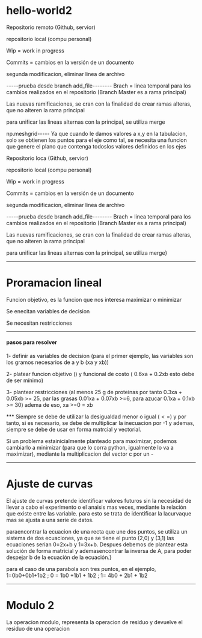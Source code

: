 # hello-world2


Repositorio remoto (Github, servior)

repositorio local (compu personal)

Wip = work in progress

Commits = cambios en la versión de un documento

segunda modificacion, eliminar linea de archivo


-----prueba desde branch add_file--------
Brach = linea temporal para los cambios realizados en el repositorio (Branch Master es a rama principal)

Las nuevas ramificaciones, se cran con la finalidad de crear ramas alteras, que no alteren la rama principal

para unificar las lineas alternas con la principal, se utiliza merge



np.meshgrid----- Ya que cuando le damos valores a x,y en la tabulacion, solo se obtienen los puntos para el eje como tal, se necesita una funcion que genere el plano que contenga todoslos valores definidos en los ejes




Repositorio loca (Github, servior)

repositorio local (compu personal)

Wip = work in progress

Commits = cambios en la versión de un documento

segunda modificacion, eliminar linea de archivo


-----prueba desde branch add_file--------
Brach = linea temporal para los cambios realizados en el repositorio (Branch Master es a rama principal)

Las nuevas ramificaciones, se cran con la finalidad de crear ramas alteras, que no alteren la rama principal

para unificar las lineas alternas con la principal, se utiliza merge}


----------------------------------------------
 # Proramacion lineal

Funcion objetivo, es la funcion que nos interesa maximizar o minimizar

Se enecitan variables de decision

Se necesitan restricciones 


-------------------------------------

#### pasos para resolver



1- definir as variables de decision (para el primer ejemplo, las variables son los gramos necesarios de a y b (xa y xb))

2- platear funcion objetivo () y funcional de costo ( 0.6xa + 0.2xb esto debe de ser mínimo)


3- plantear restricciones  (al menos 25 g de proteinas por tanto 0.3xa + 0.05xb >= 25, par las grasas 0.01xa + 0.07xb >=6, para azucar  0.1xa + 0.1xb >= 30) adema de eso, xa >=0 = xb


*** Siempre se debe de utilizar la desigualdad menor o igual ($<=$) y por tanto, si es necesario, se debe de multiplicar la inecuacion por -1 y ademas, siempre se debe de usar en forma matrcial y vectorial.


Si un problema estainicialmente planteado para maximizar, podemos cambiarlo a minimizar (para que lo corra python, igualmente lo va a maximizar), mediante la multiplicacion del vector c por un -

----------------------------------------------------------------------------------------------

# Ajuste de curvas 


El ajuste de curvas pretende identificar valores futuros sin la necesidad de llevar a cabo el experimento o el anaisis mas veces, mediante la relación que existe entre las variable. para esto se trata de identificar la lacurvaque mas se ajusta a una serie de datos.

paraencontrar la ecuacion de una recta que une dos puntos, se utiliza un sistema de dos ecuaciones, ya que se tiene el punto (2,0) y (3,1)
las ecuaciones serian 0=2x+b y 1=3x+b. Despues debemos de plantear esta solución de forma matricial y ademasencontrar la inversa de A, para poder despejar b de la ecuación de la ecuación.}


para el caso de una parabola son tres puntos, en el ejemplo, 1=0b0+0b1+1b2 ; 0 = 1b0 +1b1 + 1b2 ; 1= 4b0 + 2b1 + 1b2 

----------------------------------------------------------------------------------------------

# Modulo 2


La operacion modulo, representa la operacion de residuo y devuelve el residuo de una operacion



